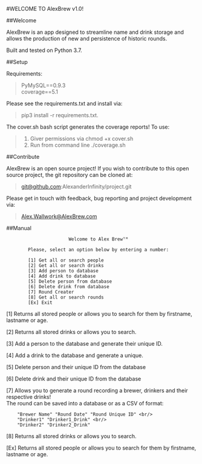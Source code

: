 #WELCOME TO AlexBrew v1.0!

##Welcome

AlexBrew is an app designed to streamline name and drink storage and allows the production of new and persistence of historic rounds.

Built and tested on Python 3.7.

##Setup

Requirements: <br/>
>PyMySQL==0.9.3 <br/>
>coverage==5.1 <br/>

Please see the requirements.txt and install via:
>pip3 install -r requirements.txt. 

The cover.sh bash script generates the coverage reports! To use:  

>1) Giver permissions via chmod +x cover.sh <br/>
>2) Run from command line ./coverage.sh <br/>

##Contribute


AlexBrew is an open source project! 
If you wish to contribute to this open source project, the git repository can be cloned at: <br/> 
>git@github.com:AlexanderInfinity/project.git<br/> 

Please get in touch with feedback, bug reporting and project development via: 
>Alex.Wallwork@AlexBrew.com

##Manual 
 


                           Welcome to Alex Brewᵀᴹ

            Please, select an option below by entering a number:
            
            [1] Get all or search people 
            [2] Get all or search drinks
            [3] Add person to database
            [4] Add drink to database 
            [5] Delete person from database
            [6] Delete drink from database
            [7] Round Creater
            [8] Get all or search rounds 
            [Ex] Exit
            
[1] Returns all stored people or allows you to search for them by firstname, lastname or age. 

[2] Returns all stored drinks or allows you to search. 

[3] Add a person to the database and generate their unique ID.

[4] Add a drink to the database and generate a unique. 

[5] Delete person and their unique ID from the database

[6] Delete drink and their unique ID from the database

[7] Allows you to generate a round recording a brewer, drinkers and their respective drinks! <br/>
    The round can be saved into a database or as a CSV of format: <br/>
    
        "Brewer Name" "Round Date" "Round Unique ID" <br/>
        "Drinker1" "Drinker1_Drink" <br/>
        "Drinker2" "Drinker2_Drink"           

[8] Returns all stored drinks or allows you to search. 

[Ex] Returns all stored people or allows you to search for them by firstname, lastname or age. 


